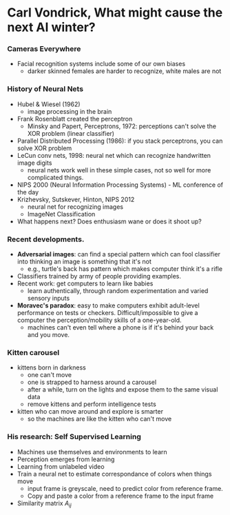# Carl Vondrick, What might cause the next AI winter? 

### Cameras Everywhere
- Facial recognition systems include some of our own biases
    - darker skinned females are harder to recognize, white males are not

### History of Neural Nets 
- Hubel & Wiesel (1962)
    - image processing in the brain 
- Frank Rosenblatt created the perceptron 
    - Minsky and Papert, Perceptrons, 1972: perceptions can't solve the XOR problem (linear classifier) 
- Parallel Distributed Processing (1986): if you stack perceptrons, you can solve XOR problem 
- LeCun conv nets, 1998: neural net which can recognize handwritten image digits
    - neural nets work well in these simple cases, not so well for more complicated things.
- NIPS 2000 (Neural Information Processing Systems) - ML conference of the day 
- Krizhevsky, Sutskever, Hinton, NIPS 2012 
    - neural net for recognizing images 
    - ImageNet Classification 
- What happens next? Does enthusiasm wane or does it shoot up? 

### Recent developments. 
- **Adversarial images**: can find a special pattern which can fool classifier into thinking an image is something that it's not
    - e.g., turtle's back has pattern which makes computer think it's a rifle
- Classifiers trained by army of people providing examples.  
- Recent work: get computers to learn like babies
    - learn authentically, through random experimentation and varied sensory inputs
- **Moravec's paradox**: easy to make computers exhibit adult-level performance on tests or checkers. Difficult/impossible to give a computer the perception/mobility skills of a one-year-old.
    - machines can't even tell where a phone is if it's behind your back and you move.

### Kitten carousel
- kittens born in darkness
    - one can't move
    - one is strapped to harness around a carousel 
    - after a while, turn on the lights and expose them to the same visual data
    - remove kittens and perform intelligence tests
- kitten who can move around and explore is smarter 
    - so the machines are like the kitten who can't move

### His research: Self Supervised Learning
- Machines use themselves and environments to learn
- Perception emerges from learning
- Learning from unlabeled video
- Train a neural net to estimate correspondance of colors when things move 
    - input frame is greyscale, need to predict color from reference frame.
    - Copy and paste a color from a reference frame to the input frame 
- Similarity matrix $A_{ij}$ 
